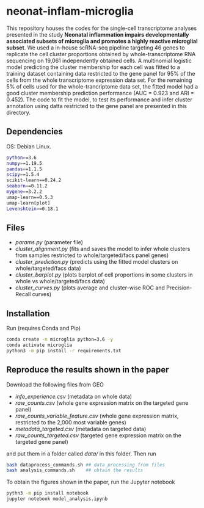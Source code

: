 # neonat-inflam-microglia

This repository houses the codes for the single-cell transcriptome analyses presented in the study **Neonatal inflammation impairs developmentally associated subsets of microglia and promotes a highly reactive microglial subset**. We used a in-house scRNA-seq pipeline targeting 46 genes to replicate the cell cluster proportions obtained by whole-transcriptome RNA sequencing on 19,061 independently obtained cells. A multinomial logistic model predicting the cluster membership for each cell was fitted to a training dataset containing data restricted to the gene panel for 95% of the cells from the whole transcriptome expression data set. For the remaining 5% of cells used for the whole-trancriptome data set, the fitted model had a good cluster membership prediction performance (AUC = 0.923 and ARI = 0.452). The code to fit the model, to test its performance and infer cluster annotation using datta restricted to the gene panel are presented in this directory.

## Dependencies

OS: Debian Linux.

```bash
python==3.6
numpy==1.19.5
pandas==1.1.5
scipy==1.5.4
scikit-learn==0.24.2
seaborn==0.11.2
mygene==3.2.2
umap-learn==0.5.3
umap-learn[plot]
Levenshtein==0.18.1
```

## Files

+ *params.py* (parameter file)
+ *cluster_alignment.py* (fits and saves the model to infer whole clusters from samples restricted to whole/targeted/facs panel genes)
+ *cluster_prediction.py* (predicts using the fitted model clusters on whole/targeted/facs data)
+ *cluster_barplot.py* (plots barplot of cell proportions in some clusters in whole vs whole/targeted/facs data)
+ *cluster_curves.py* (plots average and cluster-wise ROC and Precision-Recall curves)

## Installation 

Run (requires Conda and Pip)

```bash
conda create -n microglia python=3.6 -y
conda activate microglia
python3 -m pip install -r requirements.txt
```

## Reproduce the results shown in the paper

Download the following files from GEO

+ *info_experience.csv* (metadata on whole data)
+ *raw_counts.csv* (whole gene expression matrix on the targeted gene panel)
+ *raw_counts_variable_feature.csv* (whole gene expression matrix, restricted to the 2,000 most variable genes)
+ *metadata_targeted.csv* (metadata on targeted data)
+ *raw_counts_targeted.csv* (targeted gene expression matrix on the targeted gene panel)

and put them in a folder called *data/* in this folder. Then run

```bash
bash dataprocess_commands.sh ## data processing from files
bash analysis_commands.sh    ## obtain the results
```

To obtain the figures shown in the paper, run the Jupyter notebook

```bash
pythn3 -m pip install notebook
jupyter notebook model_analysis.ipynb
```
